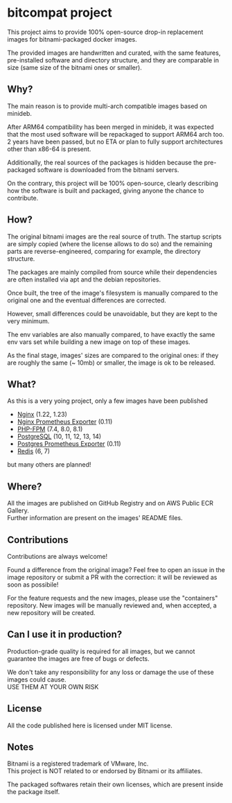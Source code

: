 # bitcompat project

This project aims to provide 100% open-source drop-in replacement
images for bitnami-packaged docker images.

The provided images are handwritten and curated, with the same features,
pre-installed software and directory structure, and they are comparable
in size (same size of the bitnami ones or smaller).

## Why?

The main reason is to provide multi-arch compatible images based on minideb.

After ARM64 compatibility has been merged in minideb, it was expected that
the most used software will be repackaged to support ARM64 arch too.  
2 years have been passed, but no ETA or plan to fully support architectures
other than x86-64 is present.

Additionally, the real sources of the packages is hidden because the
pre-packaged software is downloaded from the bitnami servers.

On the contrary, this project will be 100% open-source, clearly describing how the 
software is built and packaged, giving anyone the chance to contribute.

## How?

The original bitnami images are the real source of truth. The startup
scripts are simply copied (where the license allows to do so) and the
remaining parts are reverse-engineered, comparing for example, the
directory structure.

The packages are mainly compiled from source while their dependencies are
often installed via apt and the debian repositories.

Once built, the tree of the image's filesystem is manually compared to the
original one and the eventual differences are corrected.

However, small differences could be unavoidable, but they are kept to the
very minimum.

The env variables are also manually compared, to have exactly the same
env vars set while building a new image on top of these images.

As the final stage, images' sizes are compared to the original ones:
if they are roughly the same (~ 10mb) or smaller, the image is ok to
be released.

## What?

As this is a very yoing project, only a few images have been published

- [Nginx](https://github.com/bitcompat/nginx) (1.22, 1.23)
- [Nginx Prometheus Exporter](https://github.com/bitcompat/nginx-exporter) (0.11)
- [PHP-FPM](https://github.com/bitcompat/php-fpm) (7.4, 8.0, 8.1)
- [PostgreSQL](https://github.com/bitcompat/postgresql) (10, 11, 12, 13, 14)
- [Postgres Prometheus Exporter](https://github.com/bitcompat/postgres-exporter) (0.11)
- [Redis](https://github.com/bitcompat/redis) (6, 7)

but many others are planned!

## Where?

All the images are published on GitHub Registry and on AWS Public ECR Gallery.  
Further information are present on the images' README files.

## Contributions

Contributions are always welcome!

Found a difference from the original image? Feel free to open an issue
in the image repository or submit a PR with the correction: it will be
reviewed as soon as possibile!

For the feature requests and the new images, please use the "containers"
repository. New images will be manually reviewed and, when accepted, a
new repository will be created.

## Can I use it in production?

Production-grade quality is required for all images, but we cannot
guarantee the images are free of bugs or defects.

We don't take any responsibility for any loss or damage the use of
these images could cause.  
USE THEM AT YOUR OWN RISK

## License

All the code published here is licensed under MIT license.  

## Notes

Bitnami is a registered trademark of VMware, Inc.  
This project is NOT related to or endorsed by Bitnami or its affiliates.

The packaged softwares retain their own licenses, which are present
inside the package itself.
